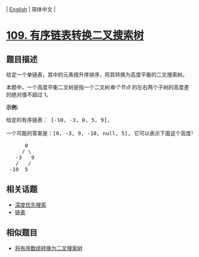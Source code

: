 
| [English](README_EN.md) | 简体中文 |

# [109. 有序链表转换二叉搜索树](https://leetcode-cn.com/problems/convert-sorted-list-to-binary-search-tree/)

## 题目描述

<p>给定一个单链表，其中的元素按升序排序，将其转换为高度平衡的二叉搜索树。</p>

<p>本题中，一个高度平衡二叉树是指一个二叉树<em>每个节点&nbsp;</em>的左右两个子树的高度差的绝对值不超过 1。</p>

<p><strong>示例:</strong></p>

<pre>给定的有序链表： [-10, -3, 0, 5, 9],

一个可能的答案是：[0, -3, 9, -10, null, 5], 它可以表示下面这个高度平衡二叉搜索树：

      0
     / \
   -3   9
   /   /
 -10  5
</pre>


## 相关话题

- [深度优先搜索](https://leetcode-cn.com/tag/depth-first-search)
- [链表](https://leetcode-cn.com/tag/linked-list)

## 相似题目

- [将有序数组转换为二叉搜索树](../convert-sorted-array-to-binary-search-tree/README.md)
